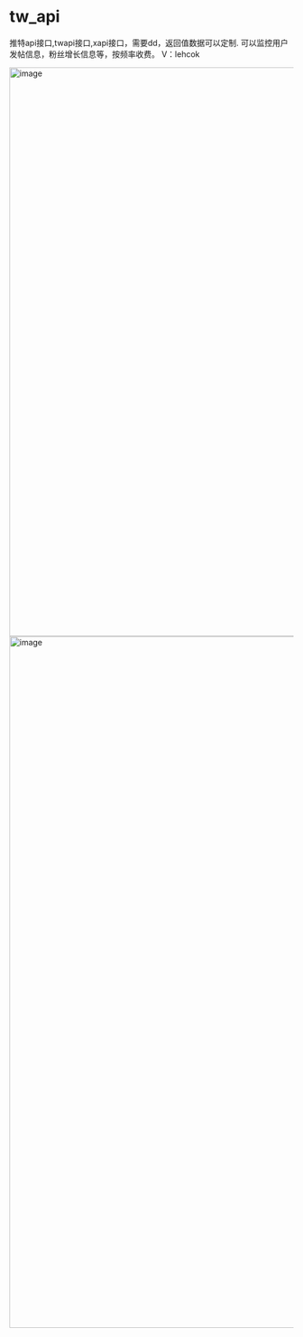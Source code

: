 # tw_api
推特api接口,twapi接口,xapi接口，需要dd，返回值数据可以定制.
可以监控用户发帖信息，粉丝增长信息等，按频率收费。
V：lehcok


<img width="1718" height="1007" alt="image" src="https://github.com/user-attachments/assets/6ee2a880-6af1-443d-bb9b-b95faae3a030" />
<img width="1751" height="1224" alt="image" src="https://github.com/user-attachments/assets/c93fbe24-4d83-4913-bade-7ac745136f75" />
